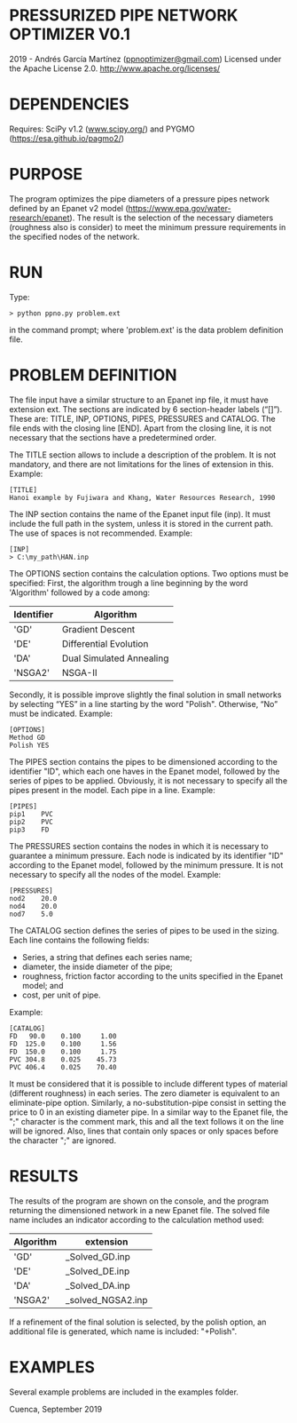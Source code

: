 ﻿# PRESSURIZED PIPE NETWORK OPTIMIZER V0.1
2019 - Andrés García Martínez (ppnoptimizer@gmail.com)
Licensed under the Apache License 2.0. http://www.apache.org/licenses/

# DEPENDENCIES
Requires:
SciPy v1.2 (www.scipy.org/) and PYGMO (https://esa.github.io/pagmo2/)

# PURPOSE
The program optimizes the pipe diameters of a pressure pipes network defined by an Epanet v2 model (https://www.epa.gov/water-research/epanet). The result is the selection of the necessary diameters (roughness also is consider) to meet the minimum pressure requirements in the specified nodes of the network.

# RUN
Type:
```console
> python ppno.py problem.ext
````
in the command prompt; where 'problem.ext' is the data problem definition file.

# PROBLEM DEFINITION
The file input have a similar structure to an Epanet inp file, it must have extension ext. The sections are indicated by 6 section-header labels (“[]”). These are: TITLE, INP, OPTIONS, PIPES, PRESSURES and CATALOG. The file ends with the closing line [END]. Apart from the closing line, it is not necessary that the sections have a predetermined order.

The TITLE section allows to include a description of the problem. It is not mandatory, and there are not limitations for the lines of extension in this.
Example:
```
[TITLE]
Hanoi example by Fujiwara and Khang, Water Resources Research, 1990
```
The INP section contains the name of the Epanet input file (inp). It must include the full path in the system, unless it is stored in the current path. The use of spaces is not recommended.
Example:
```
[INP]
> C:\my_path\HAN.inp
```
The OPTIONS section contains the calculation options. Two options must be specified: First, the algorithm trough a line beginning by the word 'Algorithm' followed by a code among:

Identifier | Algorithm
---------- | ---------
'GD' | Gradient Descent
'DE' | Differential Evolution
'DA' | Dual Simulated Annealing
'NSGA2' | NSGA-II

Secondly, it is possible improve slightly the final solution in small networks by selecting “YES” in a line starting by the word "Polish". Otherwise, “No” must be indicated. 
Example:
```
[OPTIONS]
Method GD
Polish YES
````

The PIPES section contains the pipes to be dimensioned according to the identifier "ID", which each one haves in the Epanet model, followed by the series of pipes to be applied. Obviously, it is not necessary to specify all the pipes present in the model. Each pipe in a line.
Example:
```
[PIPES]
pip1    PVC
pip2    PVC
pip3    FD
```

The PRESSURES section contains the nodes in which it is necessary to guarantee a minimum pressure. Each node is indicated by its identifier "ID" according to the Epanet model, followed by the minimum pressure. It is not necessary to specify all the nodes of the model.
Example:
```
[PRESSURES]
nod2    20.0
nod4    20.0
nod7    5.0
````
 The CATALOG section defines the series of pipes to be used in the sizing. Each line contains the following fields:
* Series, a string that defines each series name; 
* diameter, the inside diameter of the pipe;
* roughness, friction factor according to the units specified in the Epanet model; and
* cost, per unit of pipe.

Example:
```
[CATALOG]
FD   90.0    0.100     1.00
FD  125.0    0.100     1.56
FD  150.0    0.100     1.75
PVC 304.8    0.025    45.73
PVC 406.4    0.025    70.40
```

It must be considered that it is possible to include different types of material (different roughness) in each series. The zero diameter is equivalent to an eliminate-pipe option. Similarly, a no-substitution-pipe consist in setting the price to 0 in an existing diameter pipe.
In a similar way to the Epanet file, the ";" character is the comment mark, this and all the text follows it on the line will be ignored. Also, lines that contain only spaces or only spaces before the character ";" are ignored.

# RESULTS
The results of the program are shown on the console, and the program returning the dimensioned network in a new Epanet file. The solved file name includes an indicator according to the calculation method used:

Algorithm | extension
--------- | ---------
'GD' | _Solved_GD.inp
'DE' | _Solved_DE.inp
'DA' | _Solved_DA.inp
'NSGA2' | _solved_NGSA2.inp

If a refinement of the final solution is selected, by the polish option, an additional file is generated, which name is included: "+Polish".

# EXAMPLES
Several example problems are included in the examples folder.

Cuenca, September 2019
